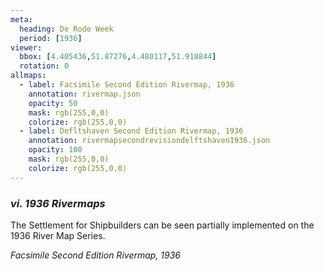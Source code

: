 ```yaml
---
meta:
  heading: De Rode Week
  period: [1936]
viewer:
  bbox: [4.405436,51.87276,4.480117,51.918844]
  rotation: 0
allmaps:
  - label: Facsimile Second Edition Rivermap, 1936
    annotation: rivermap.json
    opacity: 50
    mask: rgb(255,0,0)
    colorize: rgb(255,0,0)
  - label: Defltshaven Second Edition Rivermap, 1936
    annotation: rivermapsecondrevisiondelftshaven1936.json
    opacity: 100
    mask: rgb(255,0,0)
    colorize: rgb(255,0,0)
---
```


### _vi.    1936 Rivermaps_

The Settlement for Shipbuilders can be seen partially implemented on the 1936 River Map Series. 

_Facsimile Second Edition Rivermap, 1936_
